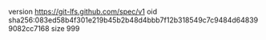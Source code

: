 version https://git-lfs.github.com/spec/v1
oid sha256:083ed58b4f301e219b45b2b48d4bbb7f12b318549c7c9484d648399082cc7168
size 999
